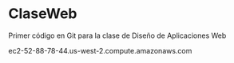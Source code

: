 # ClaseWeb
Primer código en Git para la clase de Diseño de Aplicaciones Web

ec2-52-88-78-44.us-west-2.compute.amazonaws.com
